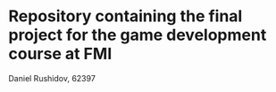 # Repository containing the final project for the game development course at FMI

Daniel Rushidov, 62397